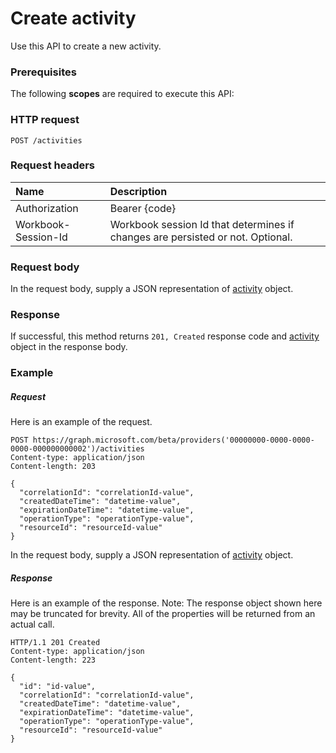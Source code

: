 # Create activity

Use this API to create a new activity.
### Prerequisites
The following **scopes** are required to execute this API: 
### HTTP request
<!-- { "blockType": "ignored" } -->
```http
POST /activities

```
### Request headers
| Name       | Description|
|:---------------|:----------|
| Authorization  | Bearer {code}|
| Workbook-Session-Id  | Workbook session Id that determines if changes are persisted or not. Optional.|

### Request body
In the request body, supply a JSON representation of [activity](../resources/activity.md) object.


### Response
If successful, this method returns `201, Created` response code and [activity](../resources/activity.md) object in the response body.

### Example
##### Request
Here is an example of the request.
<!-- {
  "blockType": "request",
  "name": "create_activity_from_activities"
}-->
```http
POST https://graph.microsoft.com/beta/providers('00000000-0000-0000-0000-000000000002')/activities
Content-type: application/json
Content-length: 203

{
  "correlationId": "correlationId-value",
  "createdDateTime": "datetime-value",
  "expirationDateTime": "datetime-value",
  "operationType": "operationType-value",
  "resourceId": "resourceId-value"
}
```
In the request body, supply a JSON representation of [activity](../resources/activity.md) object.
##### Response
Here is an example of the response. Note: The response object shown here may be truncated for brevity. All of the properties will be returned from an actual call.
<!-- {
  "blockType": "response",
  "truncated": true,
  "@odata.type": "microsoft.graph.activity"
} -->
```http
HTTP/1.1 201 Created
Content-type: application/json
Content-length: 223

{
  "id": "id-value",
  "correlationId": "correlationId-value",
  "createdDateTime": "datetime-value",
  "expirationDateTime": "datetime-value",
  "operationType": "operationType-value",
  "resourceId": "resourceId-value"
}
```

<!-- uuid: 8fcb5dbc-d5aa-4681-8e31-b001d5168d79
2015-10-25 14:57:30 UTC -->
<!-- {
  "type": "#page.annotation",
  "description": "Create activity",
  "keywords": "",
  "section": "documentation",
  "tocPath": ""
}-->
